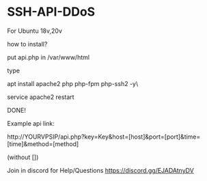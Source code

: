 # SSH-API-DDoS

For Ubuntu 18v,20v

how to install?

put api.php in /var/www/html

type

apt install apache2 php php-fpm php-ssh2 -y\

service apache2 restart

DONE!

Example api link:

http://YOURVPSIP/api.php?key=Key&host=[host]&port=[port]&time=[time]&method=[method]

(without [])

Join in discord for Help/Questions https://discord.gg/EJADAtnyDV

